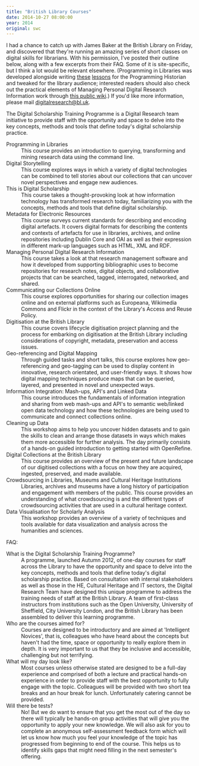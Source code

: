 ```yaml
---
title: "British Library Courses"
date: 2014-10-27 08:00:00
year: 2014
original: swc
---
```

<p>
  I had a chance to catch up with James Baker at the British
  Library on Friday, and discovered that they're running an amazing
  series of short classes on digital skills for librarians.  With his
  permission, I've posted their outline below, along with a few
  excerpts from their FAQ.  Some of it is site-specific, but I think a
  lot would be relevant elsewhere.  (Programming in Libraries was
  developed alongside writing
  <a href="http://programminghistorian.org/lessons/intro-to-bash">these</a>
  <a href="http://programminghistorian.org/lessons/research-data-with-unix">lessons</a>
  for the Programming Historian and tweaked for the library audience;
  interested readers should also check out the practical elements of
  Managing Personal Digital Research Information work
  through <a href="http://sharonhoward.org/zoterowiki/">this public
  wiki</a>.)  If you'd like more information, please mail
  <a href="mailto:digitalresearch@bl.uk">digitalresearch@bl.uk</a>.
</p>
<p>
  The Digital Scholarship Training Programme is a Digital Research
  team initiative to provide staff with the
  opportunity and space to delve into the key concepts, methods and
  tools that define today's digital scholarship practice.
</p>
<dl>
  <dt>Programming in Libraries</dt>
  <dd>
    This course provides an
    introduction to querying, transforming and mining research data
    using the command line.
  </dd>
  <dt>Digital Storytelling</dt>
  <dd>
    This course explores ways in which a variety of digital
    technologies can be combined to tell stories about our collections
    that can uncover novel perspectives and engage new audiences.
  </dd>
  <dt>This is Digital Scholarship</dt>
  <dd>
    This course takes a thought-provoking look at how information
    technology has transformed research today, familiarizing you with
    the concepts, methods and tools that define digital scholarship.
  </dd>
  <dt>Metadata for Electronic Resources</dt>
  <dd>
    This course surveys current standards for describing and encoding
    digital artefacts. It covers digital formats for describing the
    contents and contexts of artefacts for use in libraries, archives,
    and online repositories including Dublin Core and OAI as well as
    their expression in different mark-up languages such as HTML, XML
    and RDF.
  </dd>
  <dt>Managing Personal Digital Research Information</dt>
  <dd>
    This course takes a look at that research management software
    and how it developed from supporting bibliographic uses to become
    repositories for research notes, digital objects, and
    collaborative projects that can be searched, tagged, interrogated,
    networked, and shared.
  </dd>
  <dt>Communicating our Collections Online</dt>
  <dd>
    This course explores opportunities for sharing our collection
    images online and on external platforms such as Europeana,
    Wikimedia Commons and Flickr in the context of the Library's
    Access and Reuse Policy.
  </dd>
  <dt>Digitisation at the British Library</dt>
  <dd>
    This course covers lifecycle digitisation project planning and the
    process for embarking on digitisation at the British Library
    including considerations of copyright, metadata, preservation and
    access issues.
  </dd>
  <dt>Geo-referencing and Digital Mapping</dt>
  <dd>
    Through guided tasks and short talks, this course explores how
    geo-referencing and geo-tagging can be used to display content in
    innovative, research orientated, and user-friendly ways. It 
    shows how digital mapping techniques produce maps that can be
    queried, layered, and presented in novel and unexpected ways.
  </dd>
  <dt>Information Integration: Mash-ups, API's and Linked Data</dt>
  <dd>
    This course introduces the fundamentals of information integration
    and sharing from web mash-ups and API's to semantic web/linked
    open data technology and how these technologies are being used to
    communicate and connect collections online.
  </dd>
  <dt>Cleaning up Data</dt>
  <dd>
    This workshop aims to help you uncover hidden datasets and to gain
    the skills to clean and arrange those datasets in ways which makes
    them more accessible for further analysis. The day primarily
    consists of a hands-on guided introduction to getting started with
    OpenRefine.
  </dd>
  <dt>Digital Collections at the British Library</dt>
  <dd>
    This course provides an overview of the present and future
    landscape of our digitised collections with a focus on how they
    are acquired, ingested, preserved, and made available.
  </dd>
  <dt>Crowdsourcing in Libraries, Museums and Cultural Heritage Institutions</dt>
  <dd>
    Libraries, archives and museums have a long history of
    participation and engagement with members of the public. This
    course provides an understanding of what crowdsourcing is and
    the different types of crowdsourcing activities that are used in a
    cultural heritage context.
  </dd>
  <dt>Data Visualisation for Scholarly Analysis</dt>
  <dd>
    This workshop provides an overview of a variety of techniques
    and tools available for data visualization and analysis across the
    humanities and sciences.
  </dd>
</dl>
<p>
  FAQ:
</p>
<dl>
  <dt>What is the Digital Scholarship Training Programme?</dt>
  <dd>
    A programme, launched Autumn 2012, of one-day courses for staff
    across the Library to have the opportunity and space to delve into
    the key concepts, methods and tools that define today's digital
    scholarship practice. Based on consultation with internal
    stakeholders as well as those in the HE, Cultural Heritage and IT
    sectors, the Digital Research Team have designed this unique
    programme to address the training needs of staff at the British
    Library. A team of first-class instructors from institutions such
    as the Open University, University of Sheffield, City University
    London, and the British Library has been assembled to deliver this
    learning programme.
  </dd>
  <dt>Who are the courses aimed for?</dt>
  <dd>
    Courses are designed to be introductory and are aimed at
    'Intelligent Novices', that is, colleagues who have heard about
    the concepts but haven't had the time, space or opportunity to
    really explore them in depth. It is very important to us that they
    be inclusive and accessible, challenging but not terrifying.
  </dd>
  <dt>What will my day look like?</dt>
  <dd>
    Most courses unless otherwise stated are designed to be a full-day
    experience and comprised of both a lecture and practical hands-on
    experience in order to provide staff with the best opportunity to
    fully engage with the topic. Colleagues will be provided with two
    short tea breaks and an hour break for lunch. Unfortunately
    catering cannot be provided.
  </dd>
  <dt>Will there be tests?</dt>
  <dd>
    No! But we do want to ensure that you get the most out of the day
    so there will typically be hands-on group activities that will
    give you the opportunity to apply your new knowledge. We will also
    ask for you to complete an anonymous self-assessment feedback form
    which will let us know how much you feel your knowledge of the
    topic has progressed from beginning to end of the course. This
    helps us to identify skills gaps that might need filling in the
    next semester's offering.
  </dd>
</dl>
